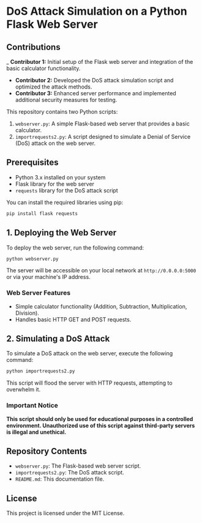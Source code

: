 
# DoS Attack Simulation on a Python Flask Web Server

## Contributions
_ **Contributor 1:** Initial setup of the Flask web server and integration of the basic calculator functionality.
- **Contributor 2:** Developed the DoS attack simulation script and optimized the attack methods.
- **Contributor 3:** Enhanced server performance and implemented additional security measures for testing.

This repository contains two Python scripts:
1. `webserver.py`: A simple Flask-based web server that provides a basic calculator.
2. `importrequests2.py`: A script designed to simulate a Denial of Service (DoS) attack on the web server.

## Prerequisites
- Python 3.x installed on your system
- Flask library for the web server
- `requests` library for the DoS attack script

You can install the required libraries using pip:
```bash
pip install flask requests
```

## 1. Deploying the Web Server

To deploy the web server, run the following command:

```bash
python webserver.py
```

The server will be accessible on your local network at `http://0.0.0.0:5000` or via your machine's IP address.

### Web Server Features
- Simple calculator functionality (Addition, Subtraction, Multiplication, Division).
- Handles basic HTTP GET and POST requests.

## 2. Simulating a DoS Attack

To simulate a DoS attack on the web server, execute the following command:

```bash
python importrequests2.py
```

This script will flood the server with HTTP requests, attempting to overwhelm it.

### Important Notice
**This script should only be used for educational purposes in a controlled environment. Unauthorized use of this script against third-party servers is illegal and unethical.**

## Repository Contents
- `webserver.py`: The Flask-based web server script.
- `importrequests2.py`: The DoS attack script.
- `README.md`: This documentation file.

## License
This project is licensed under the MIT License.
